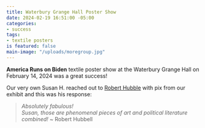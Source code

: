 ```yaml
---
title: Waterbury Grange Hall Poster Show
date: 2024-02-19 16:51:00 -05:00
categories:
- success
tags:
- textile posters
is featured: false
main-image: "/uploads/moregroup.jpg"
---
```


**America Runs on Biden** textile poster show at the Waterbury Grange Hall on February 14, 2024 was a great success!



Our very own Susan H. reached out to [Robert Hubble](https://roberthubbell.substack.com/) with pix from our exhibit and this was his response: 

> *Absolutely fabulous!  
Susan, those are phenomenal pieces of art and political literature combined!*
~ Robert Hubbell
 